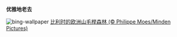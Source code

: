 
**优雅地老去**

![bing-wallpaper](https://www.bing.com/th?id=OHR.FrostedBeech_ZH-CN2845716018_1920x1080.jpg)
[比利时的欧洲山毛榉森林 (© Philippe Moes/Minden Pictures)](https://www.bing.com/search?q=%E6%AC%A7%E6%B4%B2%E5%B1%B1%E6%AF%9B%E6%A6%89&amp;form=hpcapt&amp;mkt=zh-cn)
  